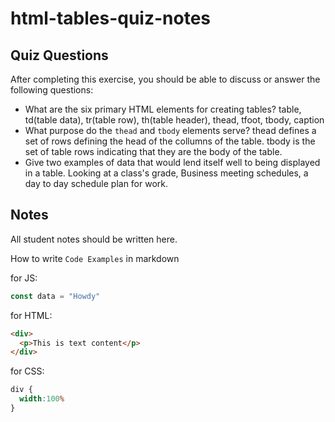 # html-tables-quiz-notes

## Quiz Questions

After completing this exercise, you should be able to discuss or answer the following questions:

- What are the six primary HTML elements for creating tables?
table, td(table data), tr(table row), th(table header), thead, tfoot, tbody, caption
- What purpose do the `thead` and `tbody` elements serve?
thead defines a set of rows defining the head of the collumns of the table.
tbody is the set of table rows indicating that they are the body of the table.
- Give two examples of data that would lend itself well to being displayed in a table.
Looking at a class's grade, Business meeting schedules, a day to day schedule plan for work.
## Notes

All student notes should be written here.


How to write `Code Examples` in markdown

for JS:
```javascript
const data = "Howdy"
```

for HTML:
```html
<div>
  <p>This is text content</p>
</div>
```

for CSS:
```css
div {
  width:100%
}
```
